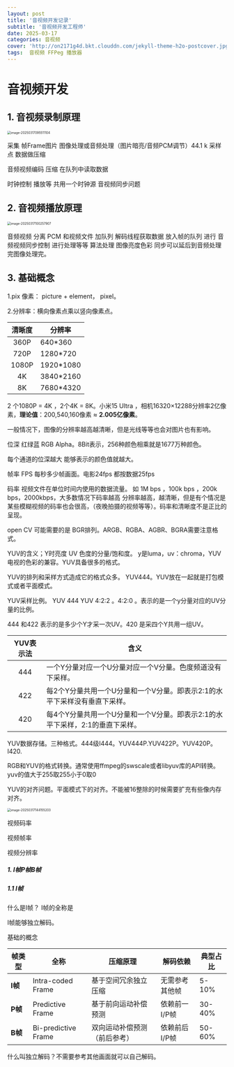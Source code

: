 ```yaml
---
layout: post
title: '音视频开发记录'
subtitle: '音视频开发工程师'
date: 2025-03-17
categories: 音视频
cover: 'http://on2171g4d.bkt.clouddn.com/jekyll-theme-h2o-postcover.jpg'
tags:  音视频 FFPeg 播放器
---
```




# 音视频开发



## 1. 音视频录制原理

<img src="/Users/pawn/Library/Application Support/typora-user-images/image-20250317095511104.png" alt="image-20250317095511104" style="zoom:50%;" />



采集 帧Frame图片 图像处理或音频处理（图片暗亮/音频PCM调节）44.1 k 采样点 数据做压缩

音频视频编码 压缩 在队列中读取数据 

时钟控制 播放等 共用一个时钟源 音视频同步问题

## 2. 音视频播放原理

<img src="/Users/pawn/Library/Application Support/typora-user-images/image-20250317100257907.png" alt="image-20250317100257907" style="zoom:50%;" />

 音频视频 分离 PCM 和视频文件 加队列  解码线程获取数据 放入帧的队列 进行 音频视频同步控制 进行处理等等 算法处理 图像亮度色彩 同步可以延后到音频处理完图像处理完。

## 3. 基础概念

1.pix 像素： picture + element， pixel。

2.分辨率：横向像素点乘以竖向像素点。 

| 清晰度 | 分辨率    |
| :----: | --------- |
|  360P  | 640*360   |
|  720P  | 1280*720  |
| 1080P  | 1920*1080 |
|   4K   | 3840*2160 |
|   8K   | 7680*4320 |

2 个1080P = 4K ，2个4K = 8K。小米15 Ultra ，相机16320×12288分辨率2亿像素，**理论值**：200,540,160像素 ≈ **2.005亿像素**。

一般情况下，图像的分辨率越高越清晰，但是光线等等也会对图片也有影响。

位深 红绿蓝 RGB Alpha。8Bit表示，256种颜色相乘就是1677万种颜色。

每个通道的位深越大 能够表示的颜色值就越大。

帧率 FPS 每秒多少帧画面。电影24fps 都按数据25fps   

码率 视频文件在单位时间内使用的数据流量。 如 1M bps ，100k bps ，200k bps，2000kbps，大多数情况下码率越高 分辨率越高，越清晰，但是有个情况是某些模糊视频的码率也会很高，（夜晚拍摄的视频等等）。码率和清晰度不是正比的呈现。

open  CV 可能需要的是 BGR排列。ARGB、RGBA、AGBR、BGRA需要注意格式。

YUV的含义；Y时亮度 UV 色度的分量/饱和度。 y是luma，uv：chroma，YUV电视的色彩的兼容。YUV具备很多的格式。

YUV的排列和采样方式造成它的格式众多。 YUV444。YUV放在一起就是打包模式或者平面模式。

YUV采样比例。 YUV 444 YUV 4:2:2 。4:2:0 。表示的是一个y分量对应的UV分量的比例。

444 和422 表示的是多少个Y才采一次UV。420 是采四个Y共用一组UV。

| YUV表示法 | 含义                                                         |
| :-------: | ------------------------------------------------------------ |
|    444    | 一个Y分量对应一个U分量对应一个V分量。色度频道没有下采样。    |
|    422    | 每2个Y分量共用一个U分量和一个V分量。即表示2:1的水平下采样没有垂直下采样。 |
|    420    | 每4个Y分量共用一个U分量和一个V分量。即表示2:1的水平下采样，2:1的垂直下采样。 |

YUV数据存储。三种格式。444级I444。YUV444P.YUV422P。YUV420P。I420.

RGB和YUV的格式转换。通常使用ffmpeg的swscale或者libyuv库的API转换。yuv的值大于255取255小于0取0

YUV的对齐问题。平面模式下的对齐。不能被16整除的时候需要扩充有些像内存对齐。

<img src="/Users/pawn/Library/Application Support/typora-user-images/image-20250317144155203.png" alt="image-20250317144155203" style="zoom:50%;" />

视频码率

视频帧率

视频分辨率

##### 1. I帧P帧B帧

##### 1.1 I帧 

什么是I帧？ I帧的全称是

I帧能够独立解码。

基础的概念

| 帧类型  | 全称                | 压缩原理                     | 解码依赖       | 典型占比 |
| ------- | ------------------- | ---------------------------- | -------------- | -------- |
| **I帧** | Intra-coded Frame   | 基于空间冗余独立压缩         | 无需参考其他帧 | 5-10%    |
| **P帧** | Predictive Frame    | 基于前向运动补偿预测         | 依赖前一I/P帧  | 30-40%   |
| **B帧** | Bi-predictive Frame | 双向运动补偿预测（前后参考） | 依赖前后I/P帧  | 50-60%   |



什么叫独立解码？不需要参考其他画面就可以自己解码。



